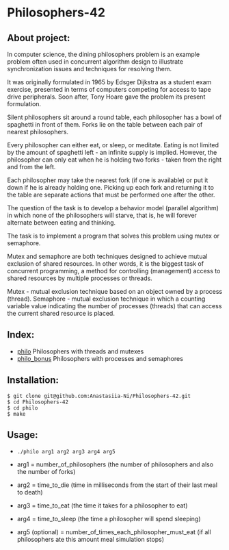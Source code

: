 # Philosophers-42

## About project: 

In computer science, the dining philosophers problem is an example problem often used in concurrent algorithm design to illustrate synchronization issues and techniques for resolving them.

It was originally formulated in 1965 by Edsger Dijkstra as a student exam exercise, presented in terms of computers competing for access to tape drive peripherals. Soon after, Tony Hoare gave the problem its present formulation.

Silent philosophers sit around a round table, each philosopher has a bowl of spaghetti in front of them. Forks lie on the table between each pair of nearest philosophers.

Every philosopher can either eat, or sleep, or meditate. Eating is not limited by the amount of spaghetti left - an infinite supply is implied. However, the philosopher can only eat when he is holding two forks - taken from the right and from the left.

Each philosopher may take the nearest fork (if one is available) or put it down if he is already holding one. Picking up each fork and returning it to the table are separate actions that must be performed one after the other.

The question of the task is to develop a behavior model (parallel algorithm) in which none of the philosophers will starve, that is, he will forever alternate between eating and thinking.

The task is to implement a program that solves this problem using mutex or semaphore. 

Mutex and semaphore are both techniques designed to achieve mutual exclusion of shared resources. In other words, it is the biggest task of concurrent programming, a method for controlling (management) access to shared resources by multiple processes or threads.

Mutex - mutual exclusion technique based on an object owned by a process (thread). Semaphore - mutual exclusion technique in which a counting variable value indicating the number of processes (threads) that can access the current shared resource is placed.


## Index:
- [philo](https://github.com/Anastasiia-Ni/Philosophers-42/tree/master/philo) Philosophers with threads and mutexes
- [philo_bonus](https://github.com/Anastasiia-Ni/Philosophers-42/tree/master/philo_bonus) Philosophers with processes and semaphores


## Installation:
```
$ git clone git@github.com:Anastasiia-Ni/Philosophers-42.git
$ cd Philosophers-42
$ cd philo
$ make
```

## Usage:

- `./philo arg1 arg2 arg3 arg4 arg5`    

 - arg1 = number_of_philosophers (the number of philosophers and also the number of forks)
 - arg2 = time_to_die (time in milliseconds from the start of their last meal to death)
 - arg3 = time_to_eat (the time it takes for a philosopher to eat)
 - arg4 = time_to_sleep (the time a philosopher will spend sleeping)
 - arg5 (optional) = number_of_times_each_philosopher_must_eat (if all philosophers ate this amount meal simulation stops)

